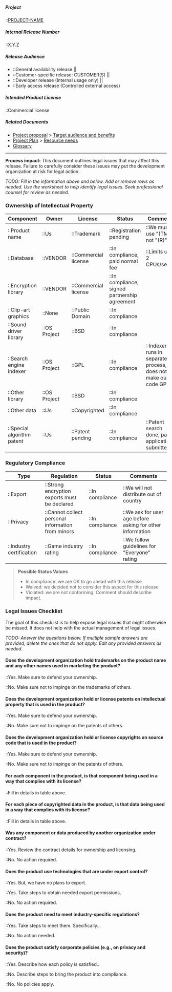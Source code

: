 <!-- markdownlint-disable-next-line first-line-h1 -->

##### Project

::[PROJECT-NAME](Home)

##### Internal Release Number

::X.Y.Z

##### Release Audience

- ::General availability release ||
- ::Customer-specific release: CUSTOMER(S) ||
- ::Developer release (Internal usage only) ||
- ::Early access release (Controlled external access)

##### Intended Product License

::Commercial license

##### Related Documents

- [Project proposal](Proposal) > [Target audience and benefits](Target-and-Benefits)
- [Project Plan](Project-Plan) > [Resource needs](Resource-Needs)
- [Glossary](Glossary)

---

**Process impact:** This document outlines legal issues that may affect
this release. Failure to carefully consider these issues may put the
development organization at risk for legal action.

_TODO: Fill in the information above and below. Add or remove rows as
needed. Use the worksheet to help identify legal issues. Seek
professional counsel for review as needed._

### Ownership of Intellectual Property

| Component                  | Owner        | License              | Status                                        | Comments                                                       |
| -------------------------- | ------------ | -------------------- | --------------------------------------------- | -------------------------------------------------------------- |
| ::Product name             | ::Us         | ::Trademark          | ::Registration pending                        | ::We must use "(TM)", not "(R)"                                |
| ::Database                 | ::VENDOR     | ::Commercial license | ::In compliance, paid normal fee              | ::Limits us to 2 CPUs/server                                   |
| ::Encryption library       | ::VENDOR     | ::Commercial license | ::In compliance, signed partnership agreement |                                                                |
| ::Clip-art graphics        | ::None       | ::Public Domain      | ::In compliance                               |                                                                |
| ::Sound driver library     | ::OS Project | ::BSD                | ::In compliance                               |                                                                |
| ::Search engine indexer    | ::OS Project | ::GPL                | ::In compliance                               | ::Indexer runs in separate process, does not make our code GPL |
| ::Other library            | ::OS Project | ::BSD                | ::In compliance                               |                                                                |
| ::Other data               | ::Us         | ::Copyrighted        | ::In compliance                               |                                                                |
| ::Special algorithm patent | ::Us         | ::Patent pending     | ::In compliance                               | ::Patent search done, patent application submitted             |

### Regulatory Compliance

| Type                     | Regulation                                        | Status          | Comments                                                  |
| ------------------------ | ------------------------------------------------- | --------------- | --------------------------------------------------------- |
| ::Export                 | ::Strong encryption exports must be declared      | ::In compliance | ::We will not distribute out of country                   |
| ::Privacy                | ::Cannot collect personal information from minors | ::In compliance | ::We ask for user age before asking for other information |
| ::Industry certification | ::Game industry rating                            | ::In compliance | ::We follow guidelines for "Everyone" rating              |

> **Possible Status Values**
>
> - In compliance: we are OK to go ahead with this release
> - Waived: we decided not to consider this aspect for this release
> - Violated: we are not conforming. Comment should describe impact.

### Legal Issues Checklist

The goal of this checklist is to help expose legal issues that might
otherwise be missed. It does not help with the actual management of
legal issues.

_TODO: Answer the questions below. If multiple sample answers are
provided, delete the ones that do not apply. Edit any provided answers
as needed._

#### Does the development organization hold trademarks on the product name and any other names used in marketing the product?

::Yes. Make sure to defend your ownership.

::No. Make sure not to impinge on the trademarks of others.

#### Does the development organization hold or license patents on intellectual property that is used in the product?

::Yes. Make sure to defend your ownership.

::No. Make sure not to impinge on the patents of others.

#### Does the development organization hold or license copyrights on source code that is used in the product?

::Yes. Make sure to defend your ownership.

::No. Make sure not to impinge on the patents of others.

#### For each component in the product, is that component being used in a way that complies with its license?

::Fill in details in table above.

#### For each piece of copyrighted data in the product, is that data being used in a way that complies with its license?

::Fill in details in table above.

#### Was any component or data produced by another organization under contract?

::Yes. Review the contract details for ownership and licensing.

::No. No action required.

#### Does the product use technologies that are under export control?

::Yes. But, we have no plans to export.

::Yes. Take steps to obtain needed export permissions.

::No. No action required.

#### Does the product need to meet industry-specific regulations?

::Yes. Take steps to meet them. Specifically...

::No. No action needed.

#### Does the product satisfy corporate policies (e.g., on privacy and security)?

::Yes. Describe how each policy is satisfied..

::No. Describe steps to bring the product into compliance.

::No. No policies apply.
